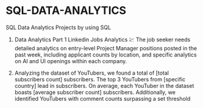 # SQL-DATA-ANALYTICS
SQL Data Analytics Projects by using SQL
1) Data Analytics Part 1 Linkedin Jobs Analytics 💹 The job seeker needs detailed analytics on entry-level Project Manager positions posted in the past week, including applicant counts by location, and specific analytics on AI and UI openings within each company.

2) Analyzing the dataset of YouTubers, we found a total of [total subscribers count] subscribers. The top 3 YouTubers from [specific country] lead in subscribers. On average, each YouTuber in the dataset boasts [average subscriber count] subscribers. Additionally, we identified YouTubers with comment counts surpassing a set threshold
